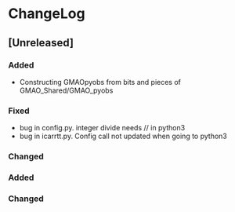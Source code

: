# ChangeLog

## [Unreleased]

### Added

- Constructing GMAOpyobs from bits and pieces of GMAO_Shared/GMAO_pyobs

### Fixed
- bug in config.py. integer divide needs // in python3
- bug in icarrtt.py. Config call not updated when going to python3

### Changed

### Added
   
### Changed 
   
